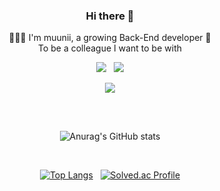 
<!--
**muunioi/muunioi** is a ✨ _special_ ✨ repository because its `README.md` (this file) appears on your GitHub profile.

Here are some ideas to get you started:

- 🔭 I’m currently working on ...
- 🌱 I’m currently learning ...
- 👯 I’m looking to collaborate on ...
- 🤔 I’m looking for help with ...
- 💬 Ask me about ...
- 📫 How to reach me: ...
- 😄 Pronouns: ...
- ⚡ Fun fact: ...
-->

<div align="center">
  <h3>Hi there 👋</h3>
  <p>👩🏻‍💻 I'm muunii, a growing Back-End developer 🌱<br>
  To be a colleague I want to be with</p>

<a href=https://muunii.tistory.com/><img src="https://img.shields.io/badge/Tistory-000000?style=for-the-badge&logo=Tistory&logoColor=white&link=https://muunii.tistory.com/"></a>
&nbsp;
<a href=mailto:muunii06@gmail.com>
<img src="https://img.shields.io/badge/Gmail-EA4335?style=for-the-badge&logo=Gmail&logoColor=white&link=mailto:muunii06@gmail.com">
</a>


<a href="https://hits.seeyoufarm.com">
  <img src="https://hits.seeyoufarm.com/api/count/incr/badge.svg?url=https%3A%2F%2Fgithub.com%2Fmuunioi%2F&count_bg=%23000000&title_bg=%23000000&icon=github.svg&icon_color=%23FFFFFF&title=GitHub&edge_flat=false"/>
</a>

## 

<br>

![Anurag's GitHub stats](https://github-readme-stats.vercel.app/api?username=muunioi&show_icons=true&theme=yeblu)

<br>

[![Top Langs](https://github-readme-stats.vercel.app/api/top-langs/?username=muunioi&layout=compact)](https://github.com/muunioi/github-readme-stats)
&nbsp;
[![Solved.ac Profile](http://mazassumnida.wtf/api/v2/generate_badge?boj=mhyoo7095)](https://solved.ac/mhyoo7095/)

</div>
